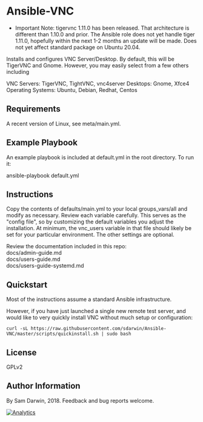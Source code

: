 # Ansible-VNC

* Important Note: tigervnc 1.11.0 has been released. That architecture is different than 1.10.0 and prior. The Ansible role does not yet handle tiger 1.11.0, hopefully within the next 1-2 months an update will be made. Does not yet affect standard package on Ubuntu 20.04.  

Installs and configures VNC Server/Desktop. By default, this will be TigerVNC and Gnome. However, you may easily select from a few others including

VNC Servers: TigerVNC, TightVNC, vnc4server
Desktops: Gnome, Xfce4
Operating Systems: Ubuntu, Debian, Redhat, Centos

## Requirements

A recent version of Linux, see meta/main.yml.

## Example Playbook

An example playbook is included at default.yml in the root directory. To run it:

ansible-playbook default.yml

## Instructions

Copy the contents of defaults/main.yml to your local groups_vars/all and modify as necessary. Review each variable carefully. This serves as the "config file", so by customizing the default variables you adjust the installation. At minimum, the vnc_users variable in that file should likely be set for your particular environment. The other settings are optional.

Review the documentation included in this repo:<br/>
docs/admin-guide.md<br/>
docs/users-guide.md<br/>
docs/users-guide-systemd.md

## Quickstart

Most of the instructions assume a standard Ansible infrastructure.

However, if you have just launched a single new remote test server, and would like to very quickly install VNC without much setup or configuration:

```
curl -sL https://raw.githubusercontent.com/sdarwin/Ansible-VNC/master/scripts/quickinstall.sh | sudo bash
```

## License

GPLv2

## Author Information

By Sam Darwin, 2018. Feedback and bug reports welcome.

[![Analytics](https://ga-beacon.appspot.com/UA-112361697-1/Ansible-VNC)](https://github.com/igrigorik/ga-beacon)
